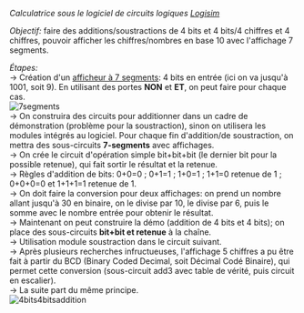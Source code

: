 *Calculatrice sous le logiciel de circuits logiques [Logisim](https://fr.wikipedia.org/wiki/Logisim)*

*Objectif:* faire des additions/soustractions de 4 bits et 4 bits/4 chiffres et 4 chiffres, pouvoir afficher les chiffres/nombres en base 10 avec l'affichage 7 segments.

*Étapes:*<br/>
-> Création d'un [afficheur à 7 segments](https://www.linternaute.fr/dictionnaire/fr/definition/afficheur-7-segments/): 4 bits en entrée (ici on va jusqu'à 1001, soit 9). En utilisant des portes **NON** et **ET**, on peut faire pour chaque cas.<br/>
![7segments](https://user-images.githubusercontent.com/116813446/198298923-47e651c7-81fc-47f8-9f5f-eaed45dcc55e.PNG)<br/>
-> On construira des circuits pour additionner dans un cadre de démonstration (problème pour la soustraction), sinon on utilisera les modules intégrés au logiciel. Pour chaque fin d'addition/de soustraction, on mettra des sous-circuits **7-segments** avec affichages.<br/> 
-> On crée le circuit d'opération simple bit+bit+bit (le dernier bit pour la possible retenue), qui fait sortir le résultat et la retenue.<br/>
-> Règles d'addition de bits: 0+0=0 ; 0+1=1 ; 1+0=1 ; 1+1=0 retenue de 1 ; 0+0+0=0 et 1+1+1=1 retenue de 1.<br/>
-> On doit faire la conversion pour deux affichages: on prend un nombre allant jusqu'à 30 en binaire, on le divise par 10, le divise par 6, puis le somme avec le nombre entrée pour obtenir le résultat.<br/>
-> Maintenant on peut construire la démo (addition de 4 bits et 4 bits); on place des sous-circuits **bit+bit et retenue** à la chaîne.<br/>
-> Utilisation module soustraction dans le circuit suivant.<br/>
-> Après plusieurs recherches infructueuses, l'affichage 5 chiffres a pu être fait à partir du BCD (Binary Coded Decimal, soit Décimal Codé Binaire), qui permet cette conversion (sous-circuit add3 avec table de vérité, puis circuit en escalier).<br/>
-> La suite part du même principe.<br/>
![4bits4bitsaddition](https://user-images.githubusercontent.com/116813446/198297935-fbc2051d-cda0-480d-8651-8916a3f61566.PNG)



